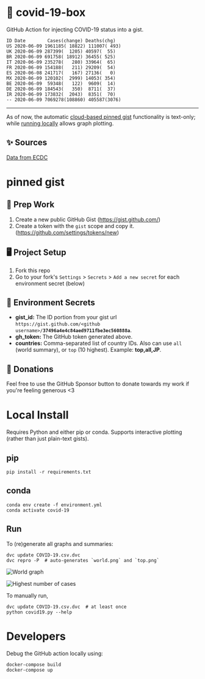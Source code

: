 # 🏥 covid-19-box

GitHub Action for injecting COVID-19 status into a gist.

```
ID Date        Cases(change) Deaths(chg)
US 2020-06-09 1961185( 18822) 111007( 493)
UK 2020-06-09 287399(  1205) 40597(  55)
BR 2020-06-09 691758( 18912) 36455( 525)
IT 2020-06-09 235278(   280) 33964(  65)
FR 2020-06-09 154188(   211) 29209(  54)
ES 2020-06-08 241717(   167) 27136(   0)
MX 2020-06-09 120102(  2999) 14053( 354)
BE 2020-06-09  59348(   122)  9609(  14)
DE 2020-06-09 184543(   350)  8711(  37)
IR 2020-06-09 173832(  2043)  8351(  70)
-- 2020-06-09 7069278(108860) 405587(3076)
```

---

As of now, the automatic [cloud-based pinned gist](#pinned-gist) functionality is text-only;
while [running locally](#local-install) allows graph plotting.

## ✨ Sources

[Data from ECDC](https://www.ecdc.europa.eu/en/publications-data/download-todays-data-geographic-distribution-covid-19-cases-worldwide)

# pinned gist

## 🎒 Prep Work
1. Create a new public GitHub Gist (https://gist.github.com/)
1. Create a token with the `gist` scope and copy it. (https://github.com/settings/tokens/new)

## 🖥 Project Setup
1. Fork this repo
1. Go to your fork's `Settings` > `Secrets` > `Add a new secret` for each environment secret (below)

## 🤫 Environment Secrets
- **gist_id:** The ID portion from your gist url `https://gist.github.com/<github username>/`**`37496a4e4c84aed9711fbe3ec560888a`**.
- **gh_token:** The GitHub token generated above.
- **countries:** Comma-separated list of country IDs. Also can use `all` (world summary), or `top` (10 highest). Example: **top,all,JP**.

## 💸 Donations

Feel free to use the GitHub Sponsor button to donate towards my work if you're feeling generous <3

# Local Install

Requires Python and either pip or conda. Supports interactive plotting (rather than just plain-text gists).

## pip

```
pip install -r requirements.txt
```

## conda

```
conda env create -f environment.yml
conda activate covid-19
```

## Run

To (re)generate all graphs and summaries:

```
dvc update COVID-19.csv.dvc
dvc repro -P  # auto-generates `world.png` and `top.png`
```

![World graph](world.png)

![Highest number of cases](top.png)

To manually run,

```
dvc update COVID-19.csv.dvc  # at least once
python covid19.py --help
```

# Developers

Debug the GitHub action locally using:

```
docker-compose build
docker-compose up
```

